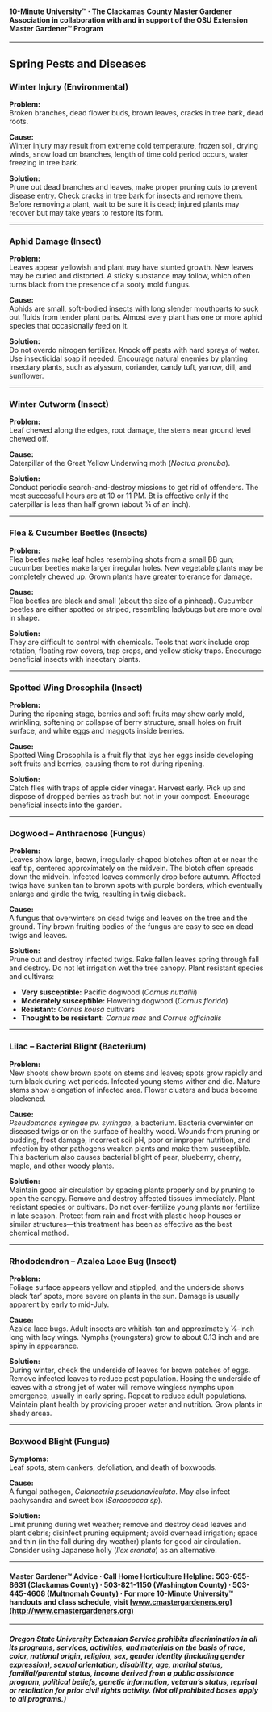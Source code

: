 #### 10-Minute University™ · The Clackamas County Master Gardener Association in collaboration with and in support of the OSU Extension Master Gardener™ Program

---

## Spring Pests and Diseases

### Winter Injury (Environmental)

**Problem:**  
Broken branches, dead flower buds, brown leaves, cracks in tree bark, dead roots.

**Cause:**  
Winter injury may result from extreme cold temperature, frozen soil, drying winds, snow load on branches, length of time cold period occurs, water freezing in tree bark.

**Solution:**  
Prune out dead branches and leaves, make proper pruning cuts to prevent disease entry. Check cracks in tree bark for insects and remove them. Before removing a plant, wait to be sure it is dead; injured plants may recover but may take years to restore its form.

---

### Aphid Damage (Insect)

**Problem:**  
Leaves appear yellowish and plant may have stunted growth. New leaves may be curled and distorted. A sticky substance may follow, which often turns black from the presence of a sooty mold fungus.

**Cause:**  
Aphids are small, soft-bodied insects with long slender mouthparts to suck out fluids from tender plant parts. Almost every plant has one or more aphid species that occasionally feed on it.

**Solution:**  
Do not overdo nitrogen fertilizer. Knock off pests with hard sprays of water. Use insecticidal soap if needed. Encourage natural enemies by planting insectary plants, such as alyssum, coriander, candy tuft, yarrow, dill, and sunflower.

---

### Winter Cutworm (Insect)

**Problem:**  
Leaf chewed along the edges, root damage, the stems near ground level chewed off.

**Cause:**  
Caterpillar of the Great Yellow Underwing moth (*Noctua pronuba*).

**Solution:**  
Conduct periodic search-and-destroy missions to get rid of offenders. The most successful hours are at 10 or 11 PM. Bt is effective only if the caterpillar is less than half grown (about ¾ of an inch).

---

### Flea & Cucumber Beetles (Insects)

**Problem:**  
Flea beetles make leaf holes resembling shots from a small BB gun; cucumber beetles make larger irregular holes. New vegetable plants may be completely chewed up. Grown plants have greater tolerance for damage.

**Cause:**  
Flea beetles are black and small (about the size of a pinhead). Cucumber beetles are either spotted or striped, resembling ladybugs but are more oval in shape.

**Solution:**  
They are difficult to control with chemicals. Tools that work include crop rotation, floating row covers, trap crops, and yellow sticky traps. Encourage beneficial insects with insectary plants.

---

### Spotted Wing Drosophila (Insect)

**Problem:**  
During the ripening stage, berries and soft fruits may show early mold, wrinkling, softening or collapse of berry structure, small holes on fruit surface, and white eggs and maggots inside berries.

**Cause:**  
Spotted Wing Drosophila is a fruit fly that lays her eggs inside developing soft fruits and berries, causing them to rot during ripening.

**Solution:**  
Catch flies with traps of apple cider vinegar. Harvest early. Pick up and dispose of dropped berries as trash but not in your compost. Encourage beneficial insects into the garden.

---

### Dogwood – Anthracnose (Fungus)

**Problem:**  
Leaves show large, brown, irregularly-shaped blotches often at or near the leaf tip, centered approximately on the midvein. The blotch often spreads down the midvein. Infected leaves commonly drop before autumn. Affected twigs have sunken tan to brown spots with purple borders, which eventually enlarge and girdle the twig, resulting in twig dieback.

**Cause:**  
A fungus that overwinters on dead twigs and leaves on the tree and the ground. Tiny brown fruiting bodies of the fungus are easy to see on dead twigs and leaves.

**Solution:**  
Prune out and destroy infected twigs. Rake fallen leaves spring through fall and destroy. Do not let irrigation wet the tree canopy. Plant resistant species and cultivars:

- **Very susceptible:** Pacific dogwood (*Cornus nuttallii*)
- **Moderately susceptible:** Flowering dogwood (*Cornus florida*)
- **Resistant:** *Cornus kousa* cultivars
- **Thought to be resistant:** *Cornus mas* and *Cornus officinalis*

---

### Lilac – Bacterial Blight (Bacterium)

**Problem:**  
New shoots show brown spots on stems and leaves; spots grow rapidly and turn black during wet periods. Infected young stems wither and die. Mature stems show elongation of infected area. Flower clusters and buds become blackened.

**Cause:**  
*Pseudomonas syringae pv. syringae*, a bacterium. Bacteria overwinter on diseased twigs or on the surface of healthy wood. Wounds from pruning or budding, frost damage, incorrect soil pH, poor or improper nutrition, and infection by other pathogens weaken plants and make them susceptible. This bacterium also causes bacterial blight of pear, blueberry, cherry, maple, and other woody plants.

**Solution:**  
Maintain good air circulation by spacing plants properly and by pruning to open the canopy. Remove and destroy affected tissues immediately. Plant resistant species or cultivars. Do not over-fertilize young plants nor fertilize in late season. Protect from rain and frost with plastic hoop houses or similar structures—this treatment has been as effective as the best chemical method.

---

### Rhododendron – Azalea Lace Bug (Insect)

**Problem:**  
Foliage surface appears yellow and stippled, and the underside shows black ‘tar’ spots, more severe on plants in the sun. Damage is usually apparent by early to mid-July.

**Cause:**  
Azalea lace bugs. Adult insects are whitish-tan and approximately ⅛-inch long with lacy wings. Nymphs (youngsters) grow to about 0.13 inch and are spiny in appearance.

**Solution:**  
During winter, check the underside of leaves for brown patches of eggs. Remove infected leaves to reduce pest population. Hosing the underside of leaves with a strong jet of water will remove wingless nymphs upon emergence, usually in early spring. Repeat to reduce adult populations. Maintain plant health by providing proper water and nutrition. Grow plants in shady areas.

---

### Boxwood Blight (Fungus)

**Symptoms:**  
Leaf spots, stem cankers, defoliation, and death of boxwoods.

**Cause:**  
A fungal pathogen, *Calonectria pseudonaviculata*. May also infect pachysandra and sweet box (*Sarcococca sp*).

**Solution:**  
Limit pruning during wet weather; remove and destroy dead leaves and plant debris; disinfect pruning equipment; avoid overhead irrigation; space and thin (in the fall during dry weather) plants for good air circulation. Consider using Japanese holly (*Ilex crenata*) as an alternative.

---

#### Master Gardener™ Advice · Call Home Horticulture Helpline: 503-655-8631 (Clackamas County) · 503-821-1150 (Washington County) · 503-445-4608 (Multnomah County) · For more 10-Minute University™ handouts and class schedule, visit [www.cmastergardeners.org](http://www.cmastergardeners.org)

---

##### Oregon State University Extension Service prohibits discrimination in all its programs, services, activities, and materials on the basis of race, color, national origin, religion, sex, gender identity (including gender expression), sexual orientation, disability, age, marital status, familial/parental status, income derived from a public assistance program, political beliefs, genetic information, veteran’s status, reprisal or retaliation for prior civil rights activity. (Not all prohibited bases apply to all programs.)